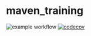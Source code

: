# maven_training
![example workflow](https://github.com/slerandy/maven_training/actions/workflows/build.yml/badge.svg)
[![codecov](https://codecov.io/gh/slerandy/maven_training/branch/main/graph/badge.svg?token=06XAXYGJO8)](https://codecov.io/gh/slerandy/maven_training)
